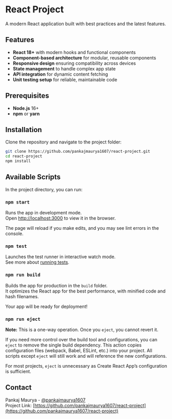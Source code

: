 
# React Project

A modern React application built with best practices and the latest features.

## Features

- **React 18+** with modern hooks and functional components
- **Component-based architecture** for modular, reusable components
- **Responsive design** ensuring compatibility across devices
- **State management** to handle complex app state
- **API integration** for dynamic content fetching
- **Unit testing setup** for reliable, maintainable code

## Prerequisites

- **Node.js** 16+
- **npm** or **yarn**

## Installation

Clone the repository and navigate to the project folder:

```bash
git clone https://github.com/pankajmaurya1607/react-project.git
cd react-project
npm install
```

## Available Scripts

In the project directory, you can run:

### `npm start`

Runs the app in development mode.\
Open [http://localhost:3000](http://localhost:3000) to view it in the browser.

The page will reload if you make edits, and you may see lint errors in the console.

### `npm test`

Launches the test runner in interactive watch mode.\
See more about [running tests](https://facebook.github.io/create-react-app/docs/running-tests).

### `npm run build`

Builds the app for production in the `build` folder.\
It optimizes the React app for the best performance, with minified code and hash filenames.

Your app will be ready for deployment!

### `npm run eject`

**Note:** This is a one-way operation. Once you `eject`, you cannot revert it.

If you need more control over the build tool and configurations, you can `eject` to remove the single build dependency. This action copies configuration files (webpack, Babel, ESLint, etc.) into your project. All scripts except `eject` will still work and will reference the new configurations.

For most projects, `eject` is unnecessary as Create React App’s configuration is sufficient.

## Contact

Pankaj Maurya - [@pankajmaurya1607](https://github.com/pankajmaurya1607)\
Project Link: [https://github.com/pankajmaurya1607/react-project](https://github.com/pankajmaurya1607/react-project)
